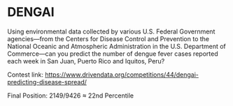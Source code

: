 # DENGAI
Using environmental data collected by various U.S. Federal Government agencies—from the Centers for Disease Control and Prevention to the National Oceanic and Atmospheric 
Administration in the U.S. Department of Commerce—can you predict the number of dengue fever cases reported each week in San Juan, Puerto Rico and Iquitos, Peru?

Contest link: https://www.drivendata.org/competitions/44/dengai-predicting-disease-spread/

Final Position: 2149/9426 ≈ 22nd Percentile
